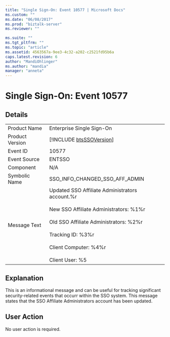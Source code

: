 ```yaml
---
title: "Single Sign-On: Event 10577 | Microsoft Docs"
ms.custom: ""
ms.date: "06/08/2017"
ms.prod: "biztalk-server"
ms.reviewer: ""

ms.suite: ""
ms.tgt_pltfrm: ""
ms.topic: "article"
ms.assetid: 4563567a-9ee3-4c32-a202-c2521fd95b6a
caps.latest.revision: 6
author: "MandiOhlinger"
ms.author: "mandia"
manager: "anneta"
---
```

# Single Sign-On: Event 10577
## Details  
  
|                 |                                                                                                                                                                                                                                                   |
|-----------------|---------------------------------------------------------------------------------------------------------------------------------------------------------------------------------------------------------------------------------------------------|
|  Product Name   |                                                                                                             Enterprise Single Sign-On                                                                                                             |
| Product Version |                                                                                            [!INCLUDE [btsSSOVersion](../includes/btsssoversion-md.md)]                                                                                            |
|    Event ID     |                                                                                                                       10577                                                                                                                       |
|  Event Source   |                                                                                                                      ENTSSO                                                                                                                       |
|    Component    |                                                                                                                        N/A                                                                                                                        |
|  Symbolic Name  |                                                                                                          SSO_INFO_CHANGED_SSO_AFF_ADMIN                                                                                                           |
|  Message Text   | Updated SSO Affiliate Administrators account.%r<br /><br /> New SSO Affiliate Administrators: %1%r<br /><br /> Old SSO Affiliate Administrators: %2%r<br /><br /> Tracking ID: %3%r<br /><br /> Client Computer: %4%r<br /><br /> Client User: %5 |
  
## Explanation  
 This is an informational message and can be useful for tracking significant security-related events that occurr within the SSO system. This message states that the SSO Affiliate Administrators account has been updated.  
  
## User Action  
 No user action is required.